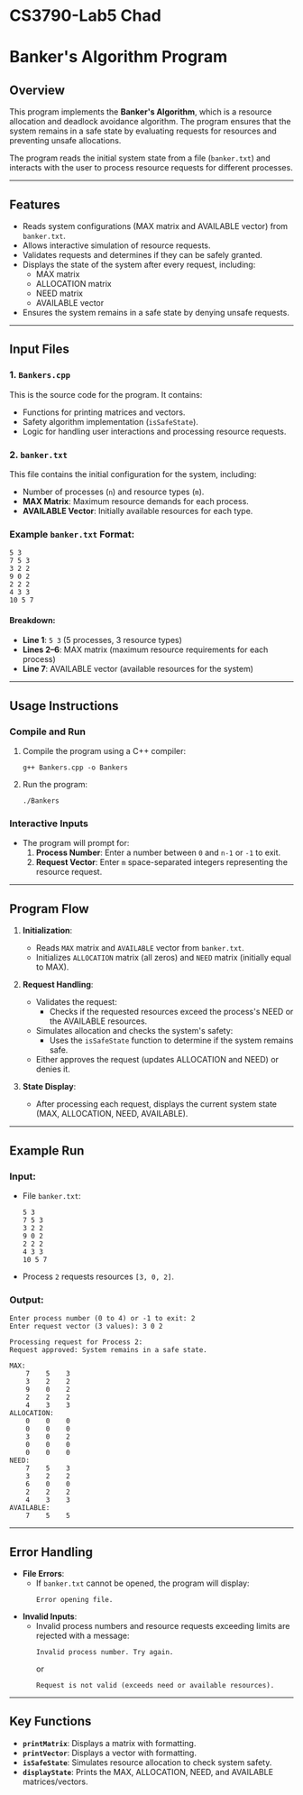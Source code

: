 # CS3790-Lab5 Chad 

# **Banker's Algorithm Program**

## **Overview**
This program implements the **Banker's Algorithm**, which is a resource allocation and deadlock avoidance algorithm. The program ensures that the system remains in a safe state by evaluating requests for resources and preventing unsafe allocations. 

The program reads the initial system state from a file (`banker.txt`) and interacts with the user to process resource requests for different processes.

---

## **Features**
- Reads system configurations (MAX matrix and AVAILABLE vector) from `banker.txt`.
- Allows interactive simulation of resource requests.
- Validates requests and determines if they can be safely granted.
- Displays the state of the system after every request, including:
  - MAX matrix
  - ALLOCATION matrix
  - NEED matrix
  - AVAILABLE vector
- Ensures the system remains in a safe state by denying unsafe requests.

---

## **Input Files**

### 1. **`Bankers.cpp`**
This is the source code for the program. It contains:
- Functions for printing matrices and vectors.
- Safety algorithm implementation (`isSafeState`).
- Logic for handling user interactions and processing resource requests.

### 2. **`banker.txt`**
This file contains the initial configuration for the system, including:
- Number of processes (`n`) and resource types (`m`).
- **MAX Matrix**: Maximum resource demands for each process.
- **AVAILABLE Vector**: Initially available resources for each type.

### **Example `banker.txt` Format**:
```
5 3
7 5 3
3 2 2
9 0 2
2 2 2
4 3 3
10 5 7
```

#### Breakdown:
- **Line 1**: `5 3` (5 processes, 3 resource types)
- **Lines 2–6**: MAX matrix (maximum resource requirements for each process)
- **Line 7**: AVAILABLE vector (available resources for the system)

---

## **Usage Instructions**

### **Compile and Run**
1. Compile the program using a C++ compiler:
   ```
   g++ Bankers.cpp -o Bankers
   ```
2. Run the program:
   ```
   ./Bankers
   ```

### **Interactive Inputs**
- The program will prompt for:
  1. **Process Number**: Enter a number between `0` and `n-1` or `-1` to exit.
  2. **Request Vector**: Enter `m` space-separated integers representing the resource request.

---

## **Program Flow**

1. **Initialization**:
   - Reads `MAX` matrix and `AVAILABLE` vector from `banker.txt`.
   - Initializes `ALLOCATION` matrix (all zeros) and `NEED` matrix (initially equal to MAX).

2. **Request Handling**:
   - Validates the request:
     - Checks if the requested resources exceed the process's NEED or the AVAILABLE resources.
   - Simulates allocation and checks the system's safety:
     - Uses the `isSafeState` function to determine if the system remains safe.
   - Either approves the request (updates ALLOCATION and NEED) or denies it.

3. **State Display**:
   - After processing each request, displays the current system state (MAX, ALLOCATION, NEED, AVAILABLE).

---

## **Example Run**

### **Input**:
- File `banker.txt`:
  ```
  5 3
  7 5 3
  3 2 2
  9 0 2
  2 2 2
  4 3 3
  10 5 7
  ```
- Process `2` requests resources `[3, 0, 2]`.

### **Output**:
```
Enter process number (0 to 4) or -1 to exit: 2
Enter request vector (3 values): 3 0 2

Processing request for Process 2:
Request approved: System remains in a safe state.

MAX:
    7    5    3
    3    2    2
    9    0    2
    2    2    2
    4    3    3
ALLOCATION:
    0    0    0
    0    0    0
    3    0    2
    0    0    0
    0    0    0
NEED:
    7    5    3
    3    2    2
    6    0    0
    2    2    2
    4    3    3
AVAILABLE:
    7    5    5
```

---

## **Error Handling**
- **File Errors**:
  - If `banker.txt` cannot be opened, the program will display:
    ```
    Error opening file.
    ```
- **Invalid Inputs**:
  - Invalid process numbers and resource requests exceeding limits are rejected with a message:
    ```
    Invalid process number. Try again.
    ```
    or
    ```
    Request is not valid (exceeds need or available resources).
    ```

---

## **Key Functions**
- **`printMatrix`**: Displays a matrix with formatting.
- **`printVector`**: Displays a vector with formatting.
- **`isSafeState`**: Simulates resource allocation to check system safety.
- **`displayState`**: Prints the MAX, ALLOCATION, NEED, and AVAILABLE matrices/vectors.
